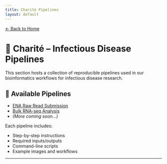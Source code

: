 ```yaml
---
title: Charité Pipelines
layout: default
---
```


[← Back to Home](../)

# 🧪 Charité – Infectious Disease Pipelines

This section hosts a collection of reproducible pipelines used in our bioinformatics workflows for infectious disease research.

## 📂 Available Pipelines

- [ENA Raw Read Submission](ENA-raw-read-submission.md)
- [Bulk RNA-seq Analysis](rna-seq.md)
- *(More coming soon...)*

Each pipeline includes:
- Step-by-step instructions
- Required inputs/outputs
- Command-line scripts
- Example images and workflows

---
